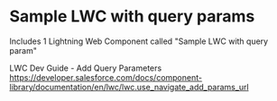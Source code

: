# Sample LWC with query params

Includes 1 Lightning Web Component called "Sample LWC with query param"

LWC Dev Guide - Add Query Parameters
https://developer.salesforce.com/docs/component-library/documentation/en/lwc/lwc.use_navigate_add_params_url

